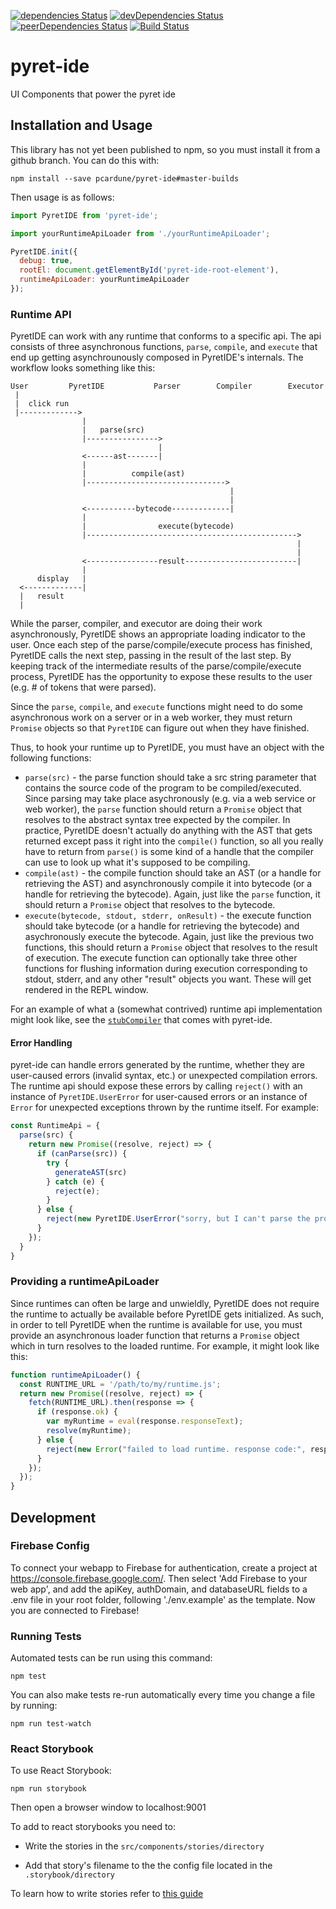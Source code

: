 [![dependencies Status](https://david-dm.org/pcardune/pyret-ide/status.svg)](https://david-dm.org/pcardune/pyret-ide)
[![devDependencies Status](https://david-dm.org/pcardune/pyret-ide/dev-status.svg)](https://david-dm.org/pcardune/pyret-ide?type=dev)
[![peerDependencies Status](https://david-dm.org/pcardune/pyret-ide/peer-status.svg)](https://david-dm.org/pcardune/pyret-ide?type=peer)
[![Build Status](https://travis-ci.org/pcardune/pyret-ide.svg?branch=master)](https://travis-ci.org/pcardune/pyret-ide)

# pyret-ide #

UI Components that power the pyret ide

## Installation and Usage ##

This library has not yet been published to npm, so you must install it from a
github branch.  You can do this with:

```
npm install --save pcardune/pyret-ide#master-builds
```

Then usage is as follows:

```javascript
import PyretIDE from 'pyret-ide';

import yourRuntimeApiLoader from './yourRuntimeApiLoader';

PyretIDE.init({
  debug: true,
  rootEl: document.getElementById('pyret-ide-root-element'),
  runtimeApiLoader: yourRuntimeApiLoader
});
```

### Runtime API ###

PyretIDE can work with any runtime that conforms to a specific api. The api
consists of three asynchronous functions, `parse`, `compile`, and `execute` that
end up getting asynchrounously composed in PyretIDE's internals. The workflow
looks something like this:

```
User         PyretIDE           Parser        Compiler        Executor
 |
 |  click run
 |------------->
                |
                |   parse(src)
                |---------------->
                                 |
                <------ast-------|
                |
                |          compile(ast)
                |------------------------------->
                                                 |
                                                 |
                <-----------bytecode-------------|
                |
                |                execute(bytecode)
                |----------------------------------------------->
                                                                |
                                                                |
                <----------------result-------------------------|
                |
      display   |
  <-------------|
  |   result
  |
```

While the parser, compiler, and executor are doing their work asynchronously,
PyretIDE shows an appropriate loading indicator to the user. Once each step of
the parse/compile/execute process has finished, PyretIDE calls the next step,
passing in the result of the last step. By keeping track of the intermediate
results of the parse/compile/execute process, PyretIDE has the opportunity to
expose these results to the user (e.g. # of tokens that were parsed).

Since the `parse`, `compile`, and `execute` functions might need to do some
asynchronous work on a server or in a web worker, they must return `Promise`
objects so that `PyretIDE` can figure out when they have finished.

Thus, to hook your runtime up to PyretIDE, you must have an object with the
following functions:

* `parse(src)` - the parse function should take a src string parameter that contains the
  source code of the program to be compiled/executed. Since parsing may take
  place asychronously (e.g. via a web service or web worker), the `parse` function
  should return a `Promise` object that resolves to the abstract syntax tree
  expected by the compiler. In practice, PyretIDE doesn't actually do anything
  with the AST that gets returned except pass it right into the `compile()`
  function, so all you really have to return from `parse()` is some kind of a
  handle that the compiler can use to look up what it's supposed to be
  compiling.
* `compile(ast)` - the compile function should take an AST (or a handle for
  retrieving the AST) and asynchronously compile it into bytecode (or a handle
  for retrieving the bytecode). Again, just like the `parse` function, it should
  return a `Promise` object that resolves to the bytecode.
* `execute(bytecode, stdout, stderr, onResult)` - the execute function should
  take bytecode (or a handle for retrieving the bytecode) and asychronously
  execute the bytecode. Again, just like the previous two functions, this should
  return a `Promise` object that resolves to the result of execution. The
  execute function can optionally take three other functions for flushing
  information during execution corresponding to stdout, stderr, and any other
  "result" objects you want. These will get rendered in the REPL window.

For an example of what a (somewhat contrived) runtime api implementation might
look like, see the
[`stubCompiler`](https://github.com/pcardune/pyret-ide/blob/master/src/dev-app/stubCompiler.js)
that comes with pyret-ide.

#### Error Handling ####

pyret-ide can handle errors generated by the runtime, whether they are
user-caused errors (invalid syntax, etc.) or unexpected compilation errors. The
runtime api should expose these errors by calling `reject()` with an instance of
`PyretIDE.UserError` for user-caused errors or an instance of `Error` for
unexpected exceptions thrown by the runtime itself.  For example:

```javascript
const RuntimeApi = {
  parse(src) {
    return new Promise((resolve, reject) => {
      if (canParse(src)) {
        try {
          generateAST(src)
        } catch (e) {
          reject(e);
        }
      } else {
        reject(new PyretIDE.UserError("sorry, but I can't parse the provided src"));
      }
    });
  }
}
```

### Providing a runtimeApiLoader ###

Since runtimes can often be large and unwieldly, PyretIDE does not require the
runtime to actually be available before PyretIDE gets initialized. As such, in
order to tell PyretIDE when the runtime is available for use, you must provide an
asynchronous loader function that returns a `Promise` object which in turn
resolves to the loaded runtime. For example, it might look like this:

```javascript
function runtimeApiLoader() {
  const RUNTIME_URL = '/path/to/my/runtime.js';
  return new Promise((resolve, reject) => {
    fetch(RUNTIME_URL).then(response => {
      if (response.ok) {
        var myRuntime = eval(response.responseText);
        resolve(myRuntime);
      } else {
        reject(new Error("failed to load runtime. response code:", response.status));
      }
    });
  });
}
```

## Development ##

### Firebase Config ###

To connect your webapp to Firebase for authentication, create a project at https://console.firebase.google.com/. Then select 'Add Firebase to your web app', and add the apiKey, authDomain, and databaseURL fields to a .env file in your root folder, following './env.example' as the template. Now you are connected to Firebase!

### Running Tests ###

Automated tests can be run using this command:

```
npm test
```

You can also make tests re-run automatically every time you change a file by
running:

```
npm run test-watch
```

### React Storybook ###

To use React Storybook:

```npm run storybook```

Then open a browser window to localhost:9001

To add to react storybooks you need to:

* Write the stories in the ```src/components/stories/directory```

* Add that story's filename to the the config file located in the ```.storybook/directory```

To learn how to write stories refer to [this guide](https://github.com/kadirahq/react-storybook/blob/master/docs/writing_stories.md)
